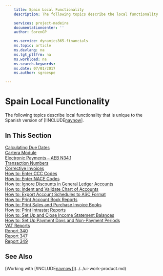 ```yaml
---
    title: Spain Local Functionality
    description: The following topics describe the local functionality in the Spanish version of [!INCLUDE[navnow](../../includes/navnow_md.md)].

    services: project-madeira 
    documentationcenter: ''
    author: SorenGP

    ms.service: dynamics365-financials
    ms.topic: article
    ms.devlang: na
    ms.tgt_pltfrm: na
    ms.workload: na
    ms.search.keywords:
    ms.date: 07/01/2017
    ms.author: sgroespe

---
```

# Spain Local Functionality
The following topics describe local functionality that is unique to the Spanish version of [!INCLUDE[navnow](../../includes/navnow_md.md)].  

## In This Section  
  [Calculating Due Dates](calculating-due-dates.md)  
  [Cartera Module](cartera-module.md)  
  [Electronic Payments – AEB N34.1](electronic-payments-aeb-n341.md)  
  [Transaction Numbers](transaction-numbers.md)  
  [Corrective Invoices](corrective-invoices.md)  
  [How to: Enter CCC Codes](how-to-enter-ccc-codes.md)  
  [How to: Enter NACE Codes](how-to-enter-nace-codes.md)  
  [How to: Ignore Discounts in General Ledger Accounts](how-to-ignore-discounts-in-general-ledger-accounts.md)  
  [How to: Indent and Validate Chart of Accounts](how-to-indent-and-validate-chart-of-accounts.md)  
  [How to: Export Account Schedules to ASC Format](how-to-export-account-schedules-to-asc-format.md)  
  [How to: Print Account Book Reports](how-to-print-account-book-reports.md)  
  [How to: Print Sales and Purchase Invoice Books](how-to-print-sales-and-purchase-invoice-books.md)  
  [How to: Print Intrastat Reports](how-to-print-intrastat-reports.md)  
  [How to: Set Up and Close Income Statement Balances](how-to-set-up-and-close-income-statement-balances.md)  
  [How to: Set Up Payment Days and Non-Payment Periods](how-to-set-up-payment-days-and-non-payment-periods.md)  
  [VAT Reports](vat-reports.md)  
  [Report 340](report-340.md)  
  [Report 347](report-347.md)  
  [Report 349](report-349.md)  

## See Also
[Working with [!INCLUDE[navnow](../../includes/navnow_md.md)]](../../ui-work-product.md)
